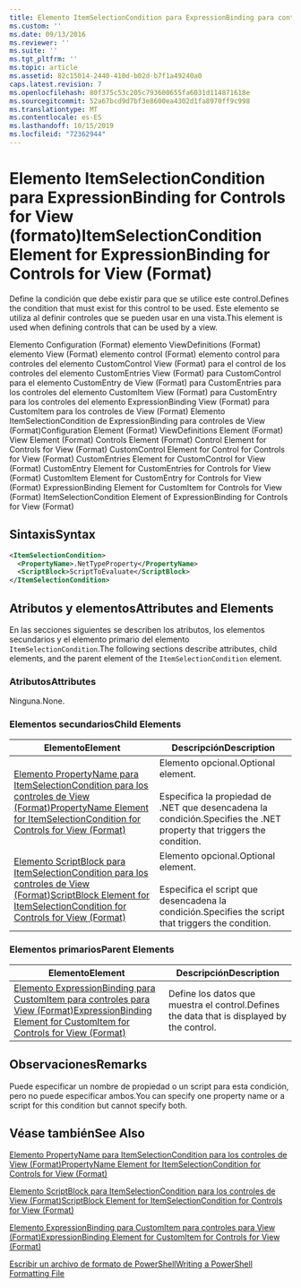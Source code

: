 ```yaml
---
title: Elemento ItemSelectionCondition para ExpressionBinding para controles para View (Format) | Microsoft Docs
ms.custom: ''
ms.date: 09/13/2016
ms.reviewer: ''
ms.suite: ''
ms.tgt_pltfrm: ''
ms.topic: article
ms.assetid: 82c15014-2440-410d-b02d-b7f1a49240a0
caps.latest.revision: 7
ms.openlocfilehash: 80f375c53c205c793600655fa6031d114871618e
ms.sourcegitcommit: 52a67bcd9d7bf3e8600ea4302d1fa8970ff9c998
ms.translationtype: MT
ms.contentlocale: es-ES
ms.lasthandoff: 10/15/2019
ms.locfileid: "72362944"
---
```

# <a name="itemselectioncondition-element-for-expressionbinding-for-controls-for-view-format"></a><span data-ttu-id="b7cae-102">Elemento ItemSelectionCondition para ExpressionBinding for Controls for View (formato)</span><span class="sxs-lookup"><span data-stu-id="b7cae-102">ItemSelectionCondition Element for ExpressionBinding for Controls for View (Format)</span></span>

<span data-ttu-id="b7cae-103">Define la condición que debe existir para que se utilice este control.</span><span class="sxs-lookup"><span data-stu-id="b7cae-103">Defines the condition that must exist for this control to be used.</span></span> <span data-ttu-id="b7cae-104">Este elemento se utiliza al definir controles que se pueden usar en una vista.</span><span class="sxs-lookup"><span data-stu-id="b7cae-104">This element is used when defining controls that can be used by a view.</span></span>

<span data-ttu-id="b7cae-105">Elemento Configuration (Format) elemento ViewDefinitions (Format) elemento View (Format) elemento control (Format) elemento control para controles del elemento CustomControl View (Format) para el control de los controles del elemento CustomEntries View (Format) para CustomControl para el elemento CustomEntry de View (Format) para CustomEntries para los controles del elemento CustomItem View (Format) para CustomEntry para los controles del elemento ExpressionBinding View (Format) para CustomItem para los controles de View (Format) Elemento ItemSelectionCondition de ExpressionBinding para controles de View (Format)</span><span class="sxs-lookup"><span data-stu-id="b7cae-105">Configuration Element (Format) ViewDefinitions Element (Format) View Element (Format) Controls Element (Format) Control Element for Controls for View (Format) CustomControl Element for Control for Controls for View (Format) CustomEntries Element for CustomControl for View (Format) CustomEntry Element for CustomEntries for Controls for View (Format) CustomItem Element for CustomEntry for Controls for View (Format) ExpressionBinding Element for CustomItem for Controls for View (Format) ItemSelectionCondition Element of ExpressionBinding for Controls for View (Format)</span></span>

## <a name="syntax"></a><span data-ttu-id="b7cae-106">Sintaxis</span><span class="sxs-lookup"><span data-stu-id="b7cae-106">Syntax</span></span>

```xml
<ItemSelectionCondition>
  <PropertyName>.NetTypeProperty</PropertyName>
  <ScriptBlock>ScriptToEvaluate</ScriptBlock>
</ItemSelectionCondition>
```

## <a name="attributes-and-elements"></a><span data-ttu-id="b7cae-107">Atributos y elementos</span><span class="sxs-lookup"><span data-stu-id="b7cae-107">Attributes and Elements</span></span>

<span data-ttu-id="b7cae-108">En las secciones siguientes se describen los atributos, los elementos secundarios y el elemento primario del elemento `ItemSelectionCondition`.</span><span class="sxs-lookup"><span data-stu-id="b7cae-108">The following sections describe attributes, child elements, and the parent element of the `ItemSelectionCondition` element.</span></span>

### <a name="attributes"></a><span data-ttu-id="b7cae-109">Atributos</span><span class="sxs-lookup"><span data-stu-id="b7cae-109">Attributes</span></span>

<span data-ttu-id="b7cae-110">Ninguna.</span><span class="sxs-lookup"><span data-stu-id="b7cae-110">None.</span></span>

### <a name="child-elements"></a><span data-ttu-id="b7cae-111">Elementos secundarios</span><span class="sxs-lookup"><span data-stu-id="b7cae-111">Child Elements</span></span>

|<span data-ttu-id="b7cae-112">Elemento</span><span class="sxs-lookup"><span data-stu-id="b7cae-112">Element</span></span>|<span data-ttu-id="b7cae-113">Descripción</span><span class="sxs-lookup"><span data-stu-id="b7cae-113">Description</span></span>|
|-------------|-----------------|
|[<span data-ttu-id="b7cae-114">Elemento PropertyName para ItemSelectionCondition para los controles de View (Format)</span><span class="sxs-lookup"><span data-stu-id="b7cae-114">PropertyName Element for ItemSelectionCondition for Controls for View (Format)</span></span>](./propertyname-element-for-itemselectioncondition-for-controls-for-view-format.md)|<span data-ttu-id="b7cae-115">Elemento opcional.</span><span class="sxs-lookup"><span data-stu-id="b7cae-115">Optional element.</span></span><br /><br /> <span data-ttu-id="b7cae-116">Especifica la propiedad de .NET que desencadena la condición.</span><span class="sxs-lookup"><span data-stu-id="b7cae-116">Specifies the .NET property that triggers the condition.</span></span>|
|[<span data-ttu-id="b7cae-117">Elemento ScriptBlock para ItemSelectionCondition para los controles de View (Format)</span><span class="sxs-lookup"><span data-stu-id="b7cae-117">ScriptBlock Element for ItemSelectionCondition for Controls for View (Format)</span></span>](./scriptblock-element-for-itemselectioncondition-for-controls-for-view-format.md)|<span data-ttu-id="b7cae-118">Elemento opcional.</span><span class="sxs-lookup"><span data-stu-id="b7cae-118">Optional element.</span></span><br /><br /> <span data-ttu-id="b7cae-119">Especifica el script que desencadena la condición.</span><span class="sxs-lookup"><span data-stu-id="b7cae-119">Specifies the script that triggers the condition.</span></span>|

### <a name="parent-elements"></a><span data-ttu-id="b7cae-120">Elementos primarios</span><span class="sxs-lookup"><span data-stu-id="b7cae-120">Parent Elements</span></span>

|<span data-ttu-id="b7cae-121">Elemento</span><span class="sxs-lookup"><span data-stu-id="b7cae-121">Element</span></span>|<span data-ttu-id="b7cae-122">Descripción</span><span class="sxs-lookup"><span data-stu-id="b7cae-122">Description</span></span>|
|-------------|-----------------|
|[<span data-ttu-id="b7cae-123">Elemento ExpressionBinding para CustomItem para controles para View (Format)</span><span class="sxs-lookup"><span data-stu-id="b7cae-123">ExpressionBinding Element for CustomItem for Controls for View (Format)</span></span>](./expressionbinding-element-for-customitem-for-controls-for-view-format.md)|<span data-ttu-id="b7cae-124">Define los datos que muestra el control.</span><span class="sxs-lookup"><span data-stu-id="b7cae-124">Defines the data that is displayed by the control.</span></span>|

## <a name="remarks"></a><span data-ttu-id="b7cae-125">Observaciones</span><span class="sxs-lookup"><span data-stu-id="b7cae-125">Remarks</span></span>

<span data-ttu-id="b7cae-126">Puede especificar un nombre de propiedad o un script para esta condición, pero no puede especificar ambos.</span><span class="sxs-lookup"><span data-stu-id="b7cae-126">You can specify one property name or a script for this condition but cannot specify both.</span></span>

## <a name="see-also"></a><span data-ttu-id="b7cae-127">Véase también</span><span class="sxs-lookup"><span data-stu-id="b7cae-127">See Also</span></span>

[<span data-ttu-id="b7cae-128">Elemento PropertyName para ItemSelectionCondition para los controles de View (Format)</span><span class="sxs-lookup"><span data-stu-id="b7cae-128">PropertyName Element for ItemSelectionCondition for Controls for View (Format)</span></span>](./propertyname-element-for-itemselectioncondition-for-controls-for-view-format.md)

[<span data-ttu-id="b7cae-129">Elemento ScriptBlock para ItemSelectionCondition para los controles de View (Format)</span><span class="sxs-lookup"><span data-stu-id="b7cae-129">ScriptBlock Element for ItemSelectionCondition for Controls for View (Format)</span></span>](./scriptblock-element-for-itemselectioncondition-for-controls-for-view-format.md)

[<span data-ttu-id="b7cae-130">Elemento ExpressionBinding para CustomItem para controles para View (Format)</span><span class="sxs-lookup"><span data-stu-id="b7cae-130">ExpressionBinding Element for CustomItem for Controls for View (Format)</span></span>](./expressionbinding-element-for-customitem-for-controls-for-view-format.md)

[<span data-ttu-id="b7cae-131">Escribir un archivo de formato de PowerShell</span><span class="sxs-lookup"><span data-stu-id="b7cae-131">Writing a PowerShell Formatting File</span></span>](./writing-a-powershell-formatting-file.md)
